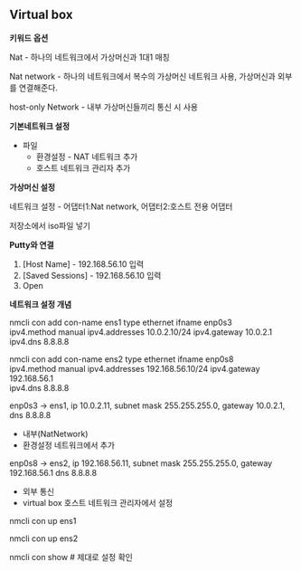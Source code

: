 ## Virtual box

**키워드** **옵션**

Nat - 하나의 네트워크에서 가상머신과 1대1 매칭

Nat network - 하나의 네트워크에서 복수의 가상머신 네트워크 사용, 가상머신과 외부를 연결해준다.

host-only Network - 내부 가상머신들끼리 통신 시 사용

**기본네트워크 설정**

- 파일
    - 환경설정 - NAT 네트워크 추가
    - 호스트 네트워크 관리자 추가

**가상머신 설정**

네트워크 설정 - 어댑터1:Nat network, 어댑터2:호스트 전용 어댑터

저장소에서 iso파일 넣기

**Putty와 연결**

1. [Host Name] - 192.168.56.10 입력
2. [Saved Sessions] - 192.168.56.10 입력
3. Open

**네트워크 설정 개념**

 

nmcli con add con-name ens1 type ethernet ifname enp0s3 \
ipv4.method manual ipv4.addresses 10.0.2.10/24 ipv4.gateway 10.0.2.1 \
ipv4.dns 8.8.8.8

nmcli con add con-name ens2 type ethernet ifname enp0s8 \
ipv4.method manual ipv4.addresses 192.168.56.10/24 ipv4.gateway 192.168.56.1 \
ipv4.dns 8.8.8.8

enp0s3 → ens1, ip 10.0.2.11, subnet mask 255.255.255.0, gateway 10.0.2.1, dns 8.8.8.8

- 내부(NatNetwork)
- 환경설정 네트워크에서 추가

enp0s8 → ens2, ip 192.168.56.11, subnet mask 255.255.255.0, gateway 192.168.56.1 dns 8.8.8.8

- 외부 통신
- virtual box 호스트 네트워크 관리자에서 설정

nmcli con up ens1

nmcli con up ens2

nmcli con show  # 제대로 설정 확인
